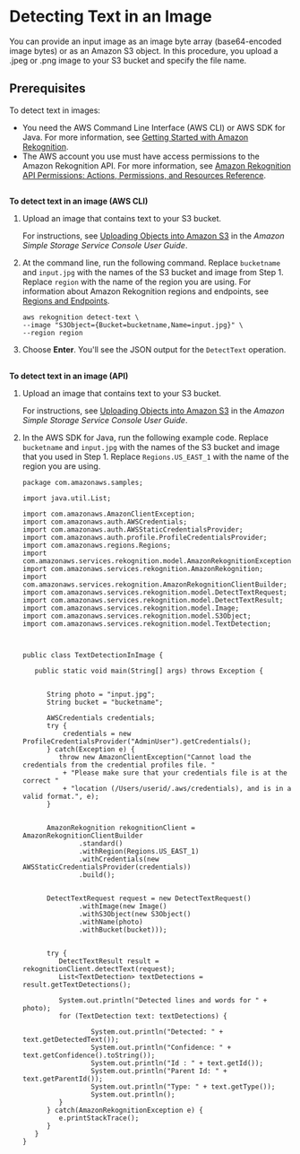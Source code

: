 # Detecting Text in an Image<a name="text-detecting-text-procedure"></a>

You can provide an input image as an image byte array \(base64\-encoded image bytes\) or as an Amazon S3 object\. In this procedure, you upload a \.jpeg or \.png image to your S3 bucket and specify the file name\. 

## Prerequisites<a name="text-detection-prerequisites"></a>

To detect text in images:
+ You need the AWS Command Line Interface \(AWS CLI\) or AWS SDK for Java\. For more information, see [Getting Started with Amazon Rekognition](getting-started.md)\.
+ The AWS account you use must have access permissions to the Amazon Rekognition API\. For more information, see [Amazon Rekognition API Permissions: Actions, Permissions, and Resources Reference](api-permissions-reference.md)\. 

## <a name="procedure-detect-text-cli"></a>

**To detect text in an image \(AWS CLI\)**

1. Upload an image that contains text to your S3 bucket\. 

   For instructions, see [Uploading Objects into Amazon S3](http://docs.aws.amazon.com/AmazonS3/latest/user-guide/UploadingObjectsintoAmazonS3.html) in the *Amazon Simple Storage Service Console User Guide*\.

1. At the command line, run the following command\. Replace `bucketname` and `input.jpg` with the names of the S3 bucket and image from Step 1\. Replace `region` with the name of the region you are using\. For information about Amazon Rekognition regions and endpoints, see [Regions and Endpoints](http://docs.aws.amazon.com/general/latest/gr/rande.html)\.

   ```
   aws rekognition detect-text \
   --image "S3Object={Bucket=bucketname,Name=input.jpg}" \
   --region region
   ```

1. Choose **Enter**\. You'll see the JSON output for the `DetectText` operation\.

## <a name="procedure-detect-text-cli"></a>

**To detect text in an image \(API\)**

1. Upload an image that contains text to your S3 bucket\. 

   For instructions, see [Uploading Objects into Amazon S3](http://docs.aws.amazon.com/AmazonS3/latest/user-guide/UploadingObjectsintoAmazonS3.html) in the *Amazon Simple Storage Service Console User Guide*\.

1. In the AWS SDK for Java, run the following example code\. Replace `bucketname` and `input.jpg` with the names of the S3 bucket and image that you used in Step 1\. Replace `Regions.US_EAST_1` with the name of the region you are using\.

   ```
   package com.amazonaws.samples;
   
   import java.util.List;
   
   import com.amazonaws.AmazonClientException;
   import com.amazonaws.auth.AWSCredentials;
   import com.amazonaws.auth.AWSStaticCredentialsProvider;
   import com.amazonaws.auth.profile.ProfileCredentialsProvider;
   import com.amazonaws.regions.Regions;
   import com.amazonaws.services.rekognition.model.AmazonRekognitionException;
   import com.amazonaws.services.rekognition.AmazonRekognition;
   import com.amazonaws.services.rekognition.AmazonRekognitionClientBuilder;
   import com.amazonaws.services.rekognition.model.DetectTextRequest;
   import com.amazonaws.services.rekognition.model.DetectTextResult;
   import com.amazonaws.services.rekognition.model.Image;
   import com.amazonaws.services.rekognition.model.S3Object;
   import com.amazonaws.services.rekognition.model.TextDetection;
   
   
   
   public class TextDetectionInImage {
   
      public static void main(String[] args) throws Exception {
         
     
         String photo = "input.jpg";
         String bucket = "bucketname";
   
         AWSCredentials credentials;
         try {
             credentials = new ProfileCredentialsProvider("AdminUser").getCredentials();
         } catch(Exception e) {
            throw new AmazonClientException("Cannot load the credentials from the credential profiles file. "
             + "Please make sure that your credentials file is at the correct "
             + "location (/Users/userid/.aws/credentials), and is in a valid format.", e);
         }
   
   
         AmazonRekognition rekognitionClient = AmazonRekognitionClientBuilder
                 .standard()
                 .withRegion(Regions.US_EAST_1)
                 .withCredentials(new AWSStaticCredentialsProvider(credentials))
                 .build();
         
         
         DetectTextRequest request = new DetectTextRequest()
                 .withImage(new Image()
                 .withS3Object(new S3Object()
                 .withName(photo)
                 .withBucket(bucket)));
       
   
         try {
            DetectTextResult result = rekognitionClient.detectText(request);
            List<TextDetection> textDetections = result.getTextDetections();
   
            System.out.println("Detected lines and words for " + photo);
            for (TextDetection text: textDetections) {
         
                    System.out.println("Detected: " + text.getDetectedText());
                    System.out.println("Confidence: " + text.getConfidence().toString());
                    System.out.println("Id : " + text.getId());
                    System.out.println("Parent Id: " + text.getParentId());
                    System.out.println("Type: " + text.getType());
                    System.out.println();
            }
         } catch(AmazonRekognitionException e) {
            e.printStackTrace();
         }
      }
   }
   ```